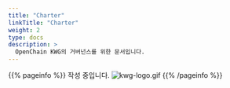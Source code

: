 ```yaml
---
title: "Charter"
linkTitle: "Charter"
weight: 2
type: docs
description: >
  OpenChain KWG의 거버넌스를 위한 문서입니다. 
---
```


{{% pageinfo %}}
작성 중입니다. 
 ![kwg-logo.gif](../kwg-logo.gif) 
{{% /pageinfo %}}


